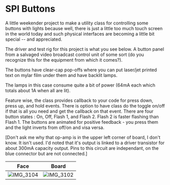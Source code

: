 # SPI Buttons

A little weekender project to make a utility class for controlling some buttons with lights because well, there is just a little too much touch screen in the world today and such physical interfaces are becoming a little bit special -- and appreciated.

The driver and test rig for this project is what you see below.  A button panel from a salvaged video broadcast control unit of some sort (do you recognize this for the equipment from which it comes?).

The buttons have clear-cap pop-offs where you can put laser/jet printed text on mylar film under them and have backlit lamps.

The lamps in this case consume quite a bit of power (64mA each which totals about 1A when all are lit).

Feature wise, the class provides callback to your code for press down, press up, and hold events.  There is option to have class do the toggle on/off if that is all you need and get the callback on that event.  There are four button states : On, Off, Flash 1, and Flash 2.  Flash 2 is faster flashing than Flash 1.  The buttons are animated for positive feedback - you press them and the light inverts from off/on and visa versa.

[Don't ask me why that op-amp is in the upper left corner of board, I don't know.  It isn't used.  I'd noted that it's output is linked to a driver transistor for about 300mA capacity output. Pins to this circuit are independant, on the blue connector but are not connected.]

|Face|Board|
|----|-----|
|![IMG_3104](https://user-images.githubusercontent.com/25204173/119839212-01f25380-bed2-11eb-9abd-892c1008feb9.jpg)|![IMG_3102](https://user-images.githubusercontent.com/25204173/119839379-1fbfb880-bed2-11eb-9607-0ee061cb1d42.jpg)|
